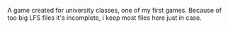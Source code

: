A game created for university classes, one of my first games.
Because of too big LFS files it's incomplete, i keep most files here just in case.
